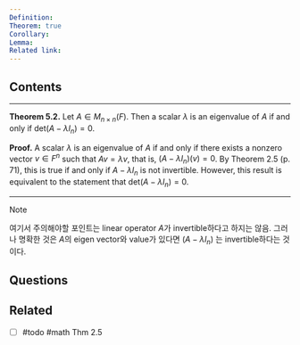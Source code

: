```yaml
---
Definition: 
Theorem: true
Corollary: 
Lemma: 
Related link:
---
```


## Contents
---

**Theorem 5.2.** Let $A \in M_{n \times n}(F)$. Then a scalar $\lambda$ is an eigenvalue of $A$ if and only if $\text{det}(A - \lambda I_n) = 0$.

**Proof.** A scalar $\lambda$ is an eigenvalue of $A$ if and only if there exists a nonzero vector $v \in F^n$ such that $Av = \lambda v$, that is, $(A - \lambda I_n)(v) = 0$. By Theorem 2.5 (p. 71), this is true if and only if $A - \lambda I_n$ is not invertible. However, this result is equivalent to the statement that $\text{det}(A - \lambda I_n) = 0$.

---

> [!NOTE]
> 여기서 주의해야할 포인트는 linear operator $A$가 invertible하다고 하지는 않음.  그러나 명확한 것은 $A$의 eigen vector와 value가 있다면  $(A-\lambda I_n)$ 는 invertible하다는 것이다. 


## Questions
## Related
- [ ] #todo #math Thm 2.5

